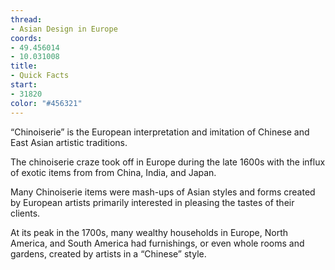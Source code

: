```yaml
---
thread:
- Asian Design in Europe
coords:
- 49.456014
- 10.031008
title:
- Quick Facts
start:
- 31820
color: "#456321"
---
```


“Chinoiserie” is the European interpretation and imitation of Chinese and East Asian artistic traditions.


The chinoiserie craze took off in Europe during the late 1600s with the influx of exotic items from from China, India, and Japan.


Many Chinoiserie items were mash-ups of Asian styles and forms created by European artists primarily interested in pleasing the tastes of their clients.


At its peak in the 1700s, many wealthy households in Europe, North America, and South America had furnishings, or even whole rooms and gardens, created by artists in a “Chinese” style.
